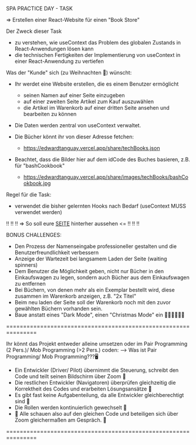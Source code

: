 SPA PRACTICE DAY - TASK

=> Erstellen einer React-Website für einen "Book Store"

Der Zweck dieser Task
- zu verstehen, wie useContext das Problem des globalen Zustands in React-Anwendungen lösen kann
- die technischen Fertigkeiten der Implementierung von useContext in einer React-Anwendung zu vertiefen

Was der "Kunde" sich (zu Weihnachten :christmas_tree:) wünscht:
- Ihr werdet eine Website erstellen, die es einem Benutzer ermöglicht
  - seinen Namen auf einer Seite einzugeben
  - auf einer zweiten Seite Artikel zum Kauf auszuwählen
  - die Artikel im Warenkorb auf einer dritten Seite ansehen und bearbeiten zu können
- Die Daten werden zentral von useContext verwaltet.

- Die Bücher könnt ihr von dieser Adresse fetchen:   
  - https://edwardtanguay.vercel.app/share/techBooks.json   
- Beachtet, dass die Bilder hier auf dem idCode des Buches basieren, z.B. für "bashCookbook"   
  - https://edwardtanguay.vercel.app/share/images/techBooks/bashCookbook.jpg

Regel für die Task:
- verwendet die bisher gelernten Hooks nach Bedarf (useContext MUSS verwendet werden)

 :bangbang: :bangbang: :bangbang: => So soll eure [SEITE](https://et872-bookstore-with-context.vercel.app) hinterher aussehen <= :bangbang: :bangbang: :bangbang:

BONUS CHALLENGES:
- Den Prozess der Namenseingabe professioneller gestalten und die Benutzerfreundlichkeit verbessern
- Anzeige der Wartezeit bei langsamem Laden der Seite (waiting spinners)
- Dem Benutzer die Möglichkeit geben, nicht nur Bücher in den Einkaufswagen zu legen, sondern auch Bücher aus dem Einkaufswagen zu entfernen
- Bei Büchern, von denen mehr als ein Exemplar bestellt wird, diese zusammen im Warenkorb anzeigen, z.B. "2x Titel"
- Beim neu laden der Seite soll der Warenkorb noch mit den zuvor gewählten Büchern vorhanden sein.
- Baue anstatt eines "Dark Mode", einen "Christmas Mode" ein :santa::christmas_tree::mrs_claus::christmas_tree::mx_claus:

===============================================================

Ihr könnt das Projekt entweder alleine umsetzen oder im Pair Programming (2 Pers.)/ Mob Programming (>2 Pers.) coden:
--> Was ist Pair Programming/ Mob Programming???:desktop_computer:
- Ein Entwickler (Driver/ Pilot) übernimmt die Steuerung, schreibt den Code und teilt seinen Bildschirm über Zoom :clap:
- Die restlichen Entwickler (Navigatoren) überprüfen gleichzeitig die Korrektheit des Codes und erarbeiten Lösungsansätze :eyes:
- Es gibt fast keine Aufgabenteilung, da alle Entwickler gleichberechtigt sind :busts_in_silhouette:
- Die Rollen werden kontinuierlich gewechselt :arrows_counterclockwise:
- :handshake: Alle schauen also auf den gleichen Code und beteiligen sich über Zoom gleichermaßen am Gespräch. :speech_balloon:

===============================================================


